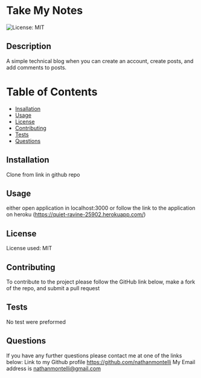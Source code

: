 # Take My Notes
  ![License: MIT](https://img.shields.io/badge/License-MIT-yellow.svg)

## Description
A simple technical blog when you can create an account, create posts, and add comments to posts.

# Table of Contents
- [Insallation](#installation)
- [Usage](#usage)
- [License](#license)
- [Contributing](#contributing)
- [Tests](#tests)
- [Questions](#questions)

## Installation 
Clone from link in github repo

## Usage
either open application in localhost:3000 or follow the link to the application on heroku (https://quiet-ravine-25902.herokuapp.com/)

## License
License used: MIT

## Contributing
To contribute to the project please follow the GitHub link below, make a fork of the repo, and submit a pull request

## Tests
No test were preformed

## Questions
If you have any further questions please contact me at one of the links below:
Link to my Github profile https://github.com/nathanmontelli 
My Email address is nathanmontelli@gmail.com 
